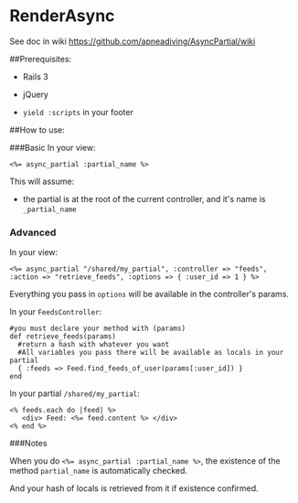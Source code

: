 # RenderAsync

See doc in wiki https://github.com/apneadiving/AsyncPartial/wiki

##Prerequisites:

* Rails 3

* jQuery

* `yield :scripts` in your footer

##How to use:

###Basic
In your view:

    <%= async_partial :partial_name %>

This will assume:

* the partial is at the root of the current controller, and it's name is `_partial_name`

### Advanced

In your view:

    <%= async_partial "/shared/my_partial", :controller => "feeds", :action => "retrieve_feeds", :options => { :user_id => 1 } %>

Everything you pass in `options` will be available in the controller's params.

In your `FeedsController`:

    #you must declare your method with (params)
    def retrieve_feeds(params)
      #return a hash with whatever you want
      #All variables you pass there will be available as locals in your partial
      { :feeds => Feed.find_feeds_of_user(params[:user_id]) }
    end

In your partial `/shared/my_partial`:

    <% feeds.each do |feed| %>
       <div> Feed: <%= feed.content %> </div>
    <% end %>

###Notes

When you do `<%= async_partial :partial_name %>`, the existence of the method `partial_name` is automatically checked.

And your hash of locals is retrieved from it if existence confirmed.
